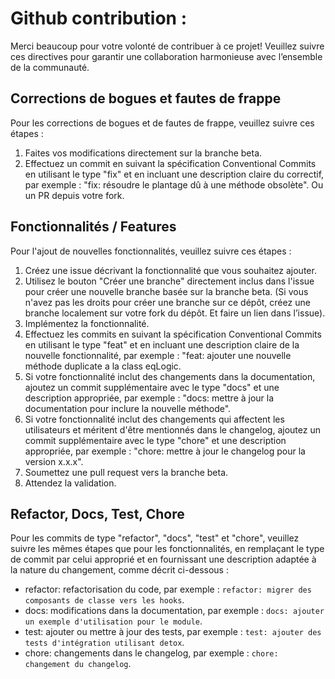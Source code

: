 # Github contribution :

Merci beaucoup pour votre volonté de contribuer à ce projet! Veuillez suivre ces
directives pour garantir une collaboration harmonieuse avec l’ensemble de la
communauté.

## Corrections de bogues et fautes de frappe

Pour les corrections de bogues et de fautes de frappe, veuillez suivre ces étapes :

1. Faites vos modifications directement sur la branche beta.
2. Effectuez un commit en suivant la spécification Conventional Commits en
utilisant le type "fix" et en incluant une description claire du correctif, par
exemple : "fix: résoudre le plantage dû à une méthode obsolète". Ou un PR
depuis votre fork.

## Fonctionnalités / Features

Pour l'ajout de nouvelles fonctionnalités, veuillez suivre ces étapes :

1. Créez une issue décrivant la fonctionnalité que vous souhaitez ajouter.
2. Utilisez le bouton "Créer une branche" directement inclus dans l'issue pour
créer une nouvelle branche basée sur la branche beta. (Si vous n'avez pas les
droits pour créer une branche sur ce dépôt, créez une branche localement sur
votre fork du dépôt. Et faire un lien dans l’issue).
3. Implémentez la fonctionnalité.
4. Effectuez les commits en suivant la spécification Conventional Commits en
utilisant le type "feat" et en incluant une description claire de la nouvelle
fonctionnalité, par exemple : "feat: ajouter une nouvelle méthode duplicate
a la class eqLogic.
5. Si votre fonctionnalité inclut des changements dans la documentation, ajoutez
un commit supplémentaire avec le type "docs" et une description appropriée,
par exemple : "docs: mettre à jour la documentation pour inclure la nouvelle
méthode".
6. Si votre fonctionnalité inclut des changements qui affectent les utilisateurs et
méritent d'être mentionnés dans le changelog, ajoutez un commit
supplémentaire avec le type "chore" et une description appropriée, par
exemple : "chore: mettre à jour le changelog pour la version x.x.x".
7. Soumettez une pull request vers la branche beta.
8. Attendez la validation.
   
## Refactor, Docs, Test, Chore

Pour les commits de type "refactor", "docs", "test" et "chore", veuillez suivre les
mêmes étapes que pour les fonctionnalités, en remplaçant le type de commit par
celui approprié et en fournissant une description adaptée à la nature du
changement, comme décrit ci-dessous :

* refactor: refactorisation du code, par exemple : ```refactor: migrer des
composants de classe vers les hooks```.
* docs: modifications dans la documentation, par exemple : ```docs: ajouter un
exemple d'utilisation pour le module```.
* test: ajouter ou mettre à jour des tests, par exemple : ```test: ajouter des
tests d'intégration utilisant detox```.
* chore: changements dans le changelog, par exemple : ```chore: changement
du changelog```.

